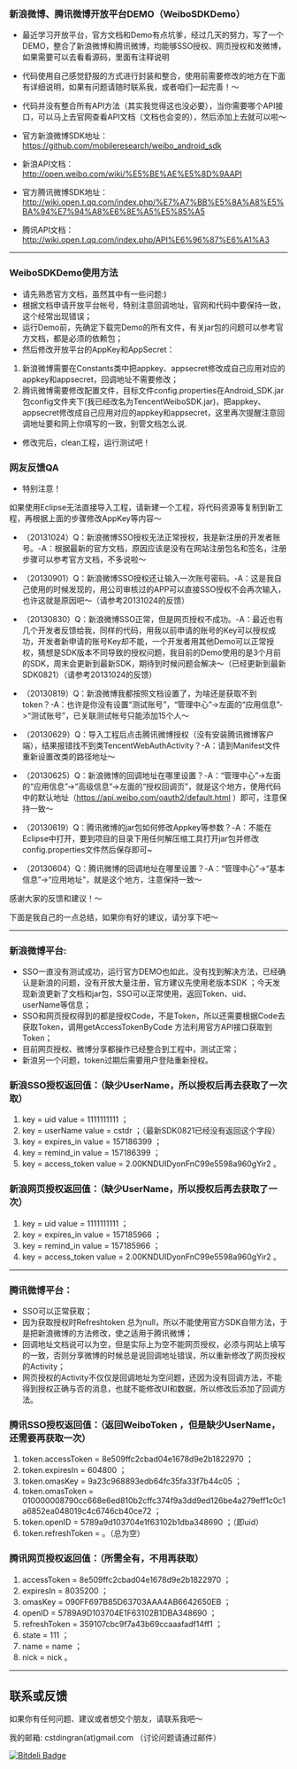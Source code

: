 ### 新浪微博、腾讯微博开放平台DEMO（WeiboSDKDemo）

* 最近学习开放平台，官方文档和Demo有点坑爹，经过几天的努力，写了一个DEMO，整合了新浪微博和腾讯微博，均能够SSO授权、网页授权和发微博，如果需要可以去看看源码，里面有注释说明
* 代码使用自己感觉舒服的方式进行封装和整合，使用前需要修改的地方在下面有详细说明，如果有问题请随时联系我，或者咱们一起完善！～
* 代码并没有整合所有API方法（其实我觉得这也没必要），当你需要哪个API接口，可以马上去官网查看API文档（文档也会变的），然后添加上去就可以啦～

* 官方新浪微博SDK地址：https://github.com/mobileresearch/weibo_android_sdk 
* 新浪API文档：http://open.weibo.com/wiki/%E5%BE%AE%E5%8D%9AAPI

* 官方腾讯微博SDK地址：http://wiki.open.t.qq.com/index.php/%E7%A7%BB%E5%8A%A8%E5%BA%94%E7%94%A8%E6%8E%A5%E5%85%A5
* 腾讯API文档：http://wiki.open.t.qq.com/index.php/API%E6%96%87%E6%A1%A3

*** 

### WeiboSDKDemo使用方法

* 请先熟悉官方文档，虽然其中有一些问题:)
* 根据文档申请开放平台帐号，特别注意回调地址，官网和代码中要保持一致，这个经常出现错误；
* 运行Demo前，先确定下载完Demo的所有文件，有关jar包的问题可以参考官方文档，都是必须的依赖包；
* 然后修改开放平台的AppKey和AppSecret：

1. 新浪微博需要在Constants类中把appkey、appsecret修改成自己应用对应的appkey和appsecret，回调地址不需要修改；
1. 腾讯微博需要修改配置文件，目标文件config.properties在Android_SDK.jar包config文件夹下(我已经改名为TencentWeiboSDK.jar)，把appkey、appsecret修改成自己应用对应的appkey和appsecret，这里再次提醒注意回调地址要和网上你填写的一致，别管文档怎么说.

* 修改完后，clean工程，运行测试吧！

### 网友反馈QA

* 特别注意！

如果使用Eclipse无法直接导入工程，请新建一个工程，将代码资源等复制到新工程，再根据上面的步骤修改AppKey等内容～

* （20131024）Q：新浪微博SSO授权无法正常授权，我是新注册的开发者账号。-A：根据最新的官方文档，原因应该是没有在网站注册包名和签名，注册步骤可以参考官方文档，不多说啦～

* （20130901）Q：新浪微博SSO授权还让输入一次账号密码。-A：这是我自己使用的时候发现的，用公司审核过的APP可以直接SSO授权不会再次输入，也许这就是原因吧～（请参考20131024的反馈）

* （20130830）Q：新浪微博SSO正常，但是网页授权不成功。-A：最近也有几个开发者反馈给我，同样的代码，用我以前申请的账号的Key可以授权成功，开发者新申请的账号Key却不能，一个开发者用其他Demo可以正常授权，猜想是SDK版本不同导致的授权问题，我目前的Demo使用的是3个月前的SDK，周末会更新到最新SDK，期待到时候问题会解决～（已经更新到最新SDK0821）（请参考20131024的反馈）

* （20130819）Q：新浪微博我都按照文档设置了，为啥还是获取不到token？-A：也许是你没有设置“测试账号”，“管理中心”->左面的“应用信息”->“测试账号”，已关联测试帐号只能添加15个人～

* （20130629）Q：导入工程后点击腾讯微博授权（没有安装腾讯微博客户端），结果报错找不到类TencentWebAuthActivity？-A：请到Manifest文件重新设置改类的路径地址～

* （20130625）Q：新浪微博的回调地址在哪里设置？-A：“管理中心”->左面的“应用信息”->“高级信息”->左面的“授权回调页”，就是这个地方，使用代码中的默认地址（https://api.weibo.com/oauth2/default.html ）即可，注意保持一致～

* （20130619）Q：腾讯微博的jar包如何修改Appkey等参数？-A：不能在Eclipse中打开，要到项目的目录下用任何解压缩工具打开jar包并修改config.properties文件然后保存即可~

* （20130604）Q：腾讯微博的回调地址在哪里设置？-A：“管理中心”->“基本信息”->“应用地址”，就是这个地方，注意保持一致～

感谢大家的反馈和建议！～

下面是我自己的一点总结，如果你有好的建议，请分享下吧～

***

### 新浪微博平台:

* SSO一直没有测试成功，运行官方DEMO也如此，没有找到解决方法，已经确认是新浪的问题，没有开放大量注册，官方建议先使用老版本SDK ；今天发现新浪更新了文档和jar包，SSO可以正常使用，返回Token、uid、userName等信息； 
* SSO和网页授权得到的都是授权Code，不是Token，所以还需要根据Code去获取Token，调用getAccessTokenByCode 方法利用官方API接口获取到Token； 
* 目前网页授权、微博分享都操作已经整合到工程中，测试正常； 
* 新浪另一个问题，token过期后需要用户登陆重新授权。

### 新浪SSO授权返回值：（缺少UserName，所以授权后再去获取了一次取）

1. key = uid value = 1111111111 ； 
1. key = userName value = cstdr ；（最新SDK0821已经没有返回这个字段）
1. key = expires_in value = 157186399 ；
1. key = remind_in value = 157186399 ；
1. key = access_token value = 2.00KNDUIDyonFnC99e5598a960gYir2 。

### 新浪网页授权返回值：（缺少UserName，所以授权后再去获取了一次）

1. key = uid value = 1111111111 ；
1. key = expires_in value = 157185966 ；
1. key = remind_in value = 157185966 ；
1. key = access_token value = 2.00KNDUIDyonFnC99e5598a960gYir2 。

*** 

### 腾讯微博平台：

* SSO可以正常获取； 
* 因为获取授权时Refreshtoken 总为null，所以不能使用官方SDK自带方法，于是把新浪微博的方法修改，使之适用于腾讯微博； 
* 回调地址文档说可以为空，但是实际上为空不能网页授权，必须与网站上填写的一致，否则分享微博的时候总是说回调地址错误，所以重新修改了网页授权的Activity； 
* 网页授权的Activity不仅仅是回调地址为空问题，还因为没有回调方法，不能得到授权正确与否的消息，也就不能修改UI和数据，所以修改后添加了回调方法。

### 腾讯SSO授权返回值：（返回WeiboToken ，但是缺少UserName，还需要再获取一次）

1. token.accessToken = 8e509ffc2cbad04e1678d9e2b1822970 ；
1. token.expiresIn = 604800 ；
1. token.omasKey = 9a23c968893edb64fc35fa33f7b44c05 ；
1. token.omasToken = 010000008790cc668e6ed810b2cffc374f9a3dd9ed126be4a279eff1c0c1a6852ea048019c4c6746cb40ce72 ；
1. token.openID = 5789a9d103704e1f63102b1dba348690 ；（即uid）
1. token.refreshToken =  。（总为空）

### 腾讯网页授权返回值：（所需全有，不用再获取）

1. accessToken = 8e509ffc2cbad04e1678d9e2b1822970 ；
1. expiresIn = 8035200 ；
1. omasKey = 090FF697B85D63703AAA4AB6642650EB ；
1. openID = 5789A9D103704E1F63102B1DBA348690 ；
1. refreshToken = 359107cbc9f7a43b69ccaaafadf14ff1 ；
1. state = 111 ；
1. name = name ；
1. nick = nick 。

*** 

## 联系或反馈

如果你有任何问题、建议或者想交个朋友，请联系我吧～

我的邮箱: cstdingran(at)gmail.com （讨论问题请通过邮件）


[![Bitdeli Badge](https://d2weczhvl823v0.cloudfront.net/cstdr/weibosdkdemo/trend.png)](https://bitdeli.com/free "Bitdeli Badge")

